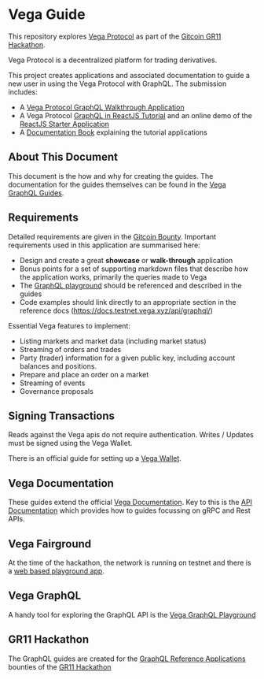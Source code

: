 # Vega Guide

This repository explores [Vega Protocol](https://vega.xyz/) as part of the [Gitcoin GR11 Hackathon](https://gitcoin.co/issue/vegaprotocol/bounties/11/100026491).

Vega Protocol is a decentralized platform for trading derivatives.

This project creates applications and associated documentation to guide a new user in using the Vega Protocol with GraphQL. The submission includes:

* A [Vega Protocol GraphQL Walkthrough Application](https://vega-walkthrough.web.app/)
* A Vega Protocol [GraphQL in ReactJS Tutorial](https://vega-step-by-step.web.app/docs/vega/vega-react/) and an online demo of the [ReactJS Starter Application](https://vega-react.web.app/)
* A [Documentation Book](https://vega-step-by-step.web.app/docs/vega/) explaining the tutorial applications

## About This Document

This document is the how and why for creating the guides. The documentation for the guides themselves can be found in the [Vega GraphQL Guides](https://github.com/ben-razor/vega-guide/tree/main/GraphQL-Guides).

## Requirements

Detailed requirements are given in the [Gitcoin Bounty](https://gitcoin.co/issue/vegaprotocol/bounties/11/100026491). Important requirements used in this application are summarised here:

* Design and create a great **showcase** or **walk-through** application
* Bonus points for a set of supporting markdown files that describe how the application works, primarily the queries made to Vega
* The [GraphQL playground](https://lb.testnet.vega.xyz/playground) should be referenced and described in the guides
* Code examples should link directly to an appropriate section in the reference docs (https://docs.testnet.vega.xyz/api/graphql/)

Essential Vega features to implement:

- Listing markets and market data (including market status)
- Streaming of orders and trades
- Party (trader) information for a given public key, including account balances and positions.
- Prepare and place an order on a market
- Streaming of events
- Governance proposals

## Signing Transactions

Reads against the Vega apis do not require authentication. Writes / Updates must be signed using the Vega Wallet.

There is an official guide for setting up a [Vega Wallet](https://docs.fairground.vega.xyz/docs/wallet/getting-started/).

## Vega Documentation

These guides extend the official [Vega Documentation](https://docs.fairground.vega.xyz/docs). Key to this is the [API Documentation](https://docs.fairground.vega.xyz/docs/apis/) which provides how to guides focussing on gRPC and Rest APIs.

## Vega Fairground

At the time of the hackathon, the network is running on testnet and there is a [web based playground app](https://fairground.wtf/).

## Vega GraphQL

A handy tool for exploring the GraphQL API is the [Vega GraphQL Playground](https://lb.testnet.vega.xyz/playground)

## GR11 Hackathon

The GraphQL guides are created for the [GraphQL Reference Applications](https://gitcoin.co/issue/vegaprotocol/bounties/11/100026491) bounties of the [GR11 Hackathon](https://gitcoin.co/hackathon/gr11/)
